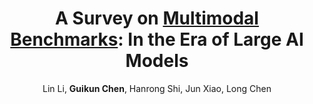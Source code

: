 ---
title: "A Survey on <u>Multimodal Benchmarks</u>: In the Era of Large AI Models"
author: "Lin Li, <b>Guikun Chen</b>, Hanrong Shi, Jun Xiao, Long Chen"
collection: publications
pdf: "https://arxiv.org/abs/2409.18142"
code: "https://github.com/HKUST-LongGroup/Awesome-MLLM-Benchmarks"
# date: 2019-01-01
venue: 'arXiv 2024'
# paperurl: 'http://academicpages.github.io/files/paper1.pdf'
# citation: 'Your Name, You. (2009). &quot;Paper Title Number 1.&quot; <i>Journal 1</i>. 1(1).'
---